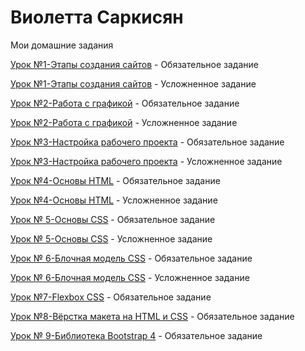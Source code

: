 # Виолетта Саркисян

Мои домашние задания

[Урок №1-Этапы создания сайтов](https://wireframe.cc/hWjtq8 "Обязательное задание") - Обязательное задание

[Урок №1-Этапы создания сайтов](https://wireframe.cc/7qw8Kc "Усложненное задание") - Усложненное задание

[Урок №2-Работа с графикой](https://yadi.sk/d/vta4v2QBY9nyYw "Обязательное задание") - Обязательное задание

[Урок №2-Работа с графикой](https://yadi.sk/d/vta4v2QBY9nyYw "Усложненное задание") - Усложненное задание

[Урок №3-Настройка рабочего проекта](https://violettaarms.github.io/ "Обязательное задание") - Обязательное задание

[Урок №3-Настройка рабочего проекта](https://violettaarms.github.io/ "Усложненное задание") - Усложненное задание

[Урок №4-Основы HTML](https://violettaarms.github.io/Lesson4/ "Обязательное задание") - Обязательное задание

[Урок №4-Основы HTML](https://violettaarms.github.io/Lesson4_1/ "Усложненное задание") - Усложненное задание

[Урок № 5-Основы CSS](https://violettaarms.github.io/Lesson5/ "Обязательное задание") - Обязательное задание

[Урок № 5-Основы CSS](https://violettaarms.github.io/Lesson_5/ "Усложненное задание") - Усложненное задание

[Урок № 6-Блочная модель CSS](https://violettaarms.github.io/Lesson6/ "Обязательное задание") - Обязательное задание

[Урок № 6-Блочная модель CSS](https://violettaarms.github.io/Lesson6/ "Усложненное задание") - Усложненное задание

[Урок №7-Flexbox CSS](https://violettaarms.github.io/Lesson7/ "Обязательное задание") - Обязательное задание

[Урок №8-Вёрстка макета на HTML и CSS](https://violettaarms.github.io/Lesson8/src/ "Обязательное задание") - Обязательное задание

[Урок № 9-Библиотека Bootstrap 4](https://violettaarms.github.io/Lesson9/ "Обязательное задание") - Обязательное задание
